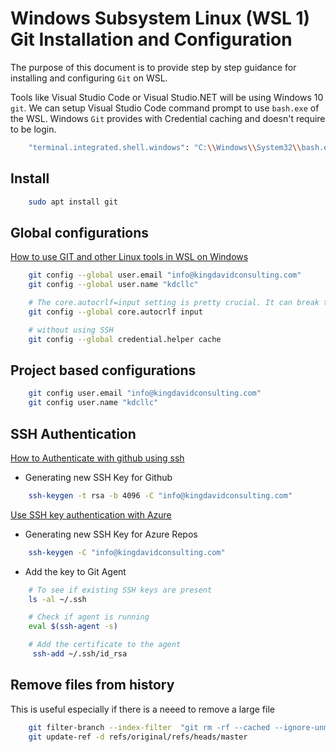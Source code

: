 # Windows Subsystem Linux (WSL 1) Git Installation and Configuration

The purpose of this document is to provide step by step guidance for installing and configuring `Git` on WSL.

Tools like Visual Studio Code or Visual Studio.NET will be using Windows 10 `git`.
We can setup Visual Studio Code command prompt to use `bash.exe` of the WSL.
Windows `Git` provides with Credential caching and doesn't require to be login.

```bash
    "terminal.integrated.shell.windows": "C:\\Windows\\System32\\bash.exe",
```

## Install

```bash
    sudo apt install git
```

## Global configurations

[How to use GIT and other Linux tools in WSL on Windows](https://medium.com/faun/how-to-use-git-and-other-linux-tools-in-wsl-on-windows-4c0bffb68b35)

```bash
    git config --global user.email "info@kingdavidconsulting.com"
    git config --global user.name "kdcllc"

    # The core.autocrlf=input setting is pretty crucial. It can break things you install over git (like rbenv).
    git config --global core.autocrlf input

    # without using SSH
    git config --global credential.helper cache
```

## Project based configurations

```bash
    git config user.email "info@kingdavidconsulting.com"
    git config user.name "kdcllc"
```

## SSH Authentication

[How to Authenticate with github using ssh](https://github.com/spences10/cheat-sheets/blob/master/git.md#how-to-authenticate-with-github-using-ssh)

- Generating new SSH Key for Github

```bash
    ssh-keygen -t rsa -b 4096 -C "info@kingdavidconsulting.com"
```

[Use SSH key authentication with Azure](https://docs.microsoft.com/en-us/azure/devops/repos/git/use-ssh-keys-to-authenticate?view=vsts)

- Generating new SSH Key for Azure Repos

```bash
    ssh-keygen -C "info@kingdavidconsulting.com"
```

- Add the key to Git Agent

```bash
    # To see if existing SSH keys are present
    ls -al ~/.ssh

    # Check if agent is running
    eval $(ssh-agent -s)

    # Add the certificate to the agent
     ssh-add ~/.ssh/id_rsa
```

## Remove files from history

This is useful especially if there is a neeed to remove a large file

```bash
    git filter-branch --index-filter  "git rm -rf --cached --ignore-unmatch _file_name"
    git update-ref -d refs/original/refs/heads/master
```